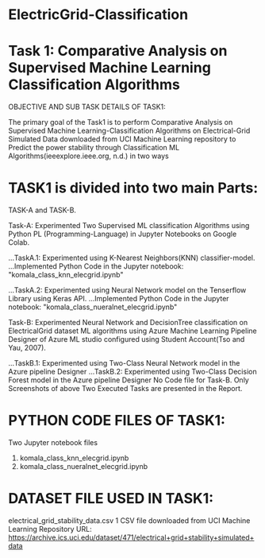 # ElectricGrid-Classification

# Task 1: Comparative Analysis on Supervised Machine Learning Classification Algorithms



OBJECTIVE AND SUB TASK DETAILS OF TASK1:


The primary goal of the Task1 is to perform Comparative Analysis on Supervised Machine 
Learning-Classification Algorithms on Electrical-Grid Simulated Data downloaded from 
UCI Machine Learning repository to Predict the power stability through Classification 
ML Algorithms(ieeexplore.ieee.org, n.d.) in two ways

# TASK1 is divided into two main Parts:
TASK-A and TASK-B.


Task-A: Experimented Two Supervised ML classification Algorithms using Python PL
(Programming-Language) in Jupyter Notebooks on Google Colab. 

...TaskA.1: Experimented using K-Nearest Neighbors(KNN) classifier-model.
...Implemented Python Code in the Jupyter notebook: "komala_class_knn_elecgrid.ipynb"


...TaskA.2: Experimented using Neural Network model on the Tenserflow Library using Keras API. 
...Implemented Python Code in the Jupyter notebook: "komala_class_nueralnet_elecgrid.ipynb"


Task-B: Experimented Neural Network and DecisionTree classification on ElectricalGrid 
dataset ML algorithms using Azure Machine Learning Pipeline Designer of Azure ML studio 
configured using Student Account(Tso and Yau, 2007).

...TaskB.1: Experimented using Two-Class Neural Network model in the Azure pipeline Designer
...TaskB.2: Experimented using Two-Class Decision Forest model in the Azure pipeline Designer
No Code file for Task-B. Only Screenshots of above Two Executed Tasks are presented in the Report.



# PYTHON CODE FILES OF TASK1:

Two Jupyter notebook files
1) komala_class_knn_elecgrid.ipynb  
2) komala_class_nueralnet_elecgrid.ipynb 

# DATASET FILE USED IN TASK1:

electrical_grid_stability_data.csv
1 CSV file downloaded from UCI Machine Learning Repository
URL: https://archive.ics.uci.edu/dataset/471/electrical+grid+stability+simulated+data 

